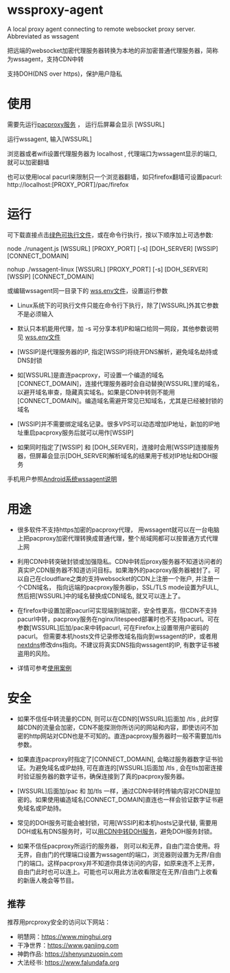 # wssproxy-agent
A local proxy agent connecting to remote websocket proxy server. Abbreviated as wssagent

把远端的websocket加密代理服务器转换为本地的非加密普通代理服务器，简称为wssagent，支持CDN中转

支持DOH(DNS over https)，保护用户隐私


# 使用

需要先运行[pacproxy服务](https://github.com/httpgate/pacproxy.js) ， 运行后屏幕会显示 [WSSURL]

运行wssagent, 输入[WSSURL]

浏览器或者wifi设置代理服务器为 localhost , 代理端口为wssagent显示的端口, 就可以加密翻墙

也可以使用local pacurl来限制只一个浏览器翻墙，如只firefox翻墙可设置pacurl: http://localhost:[PROXY_PORT]/pac/firefox


# 运行

可下载直接点击[绿色可执行文件](https://github.com/httpgate/resouces/tree/main/wssproxy-agent)，或在命令行执行，按以下顺序加上可选参数:

node ./runagent.js  [WSSURL]  [PROXY_PORT]  [-s]  [DOH_SERVER]  [WSSIP]  [CONNECT_DOMAIN]

nohup ./wssagent-linux  [WSSURL]  [PROXY_PORT]  [-s]  [DOH_SERVER]  [WSSIP]  [CONNECT_DOMAIN]

或编辑wssagent同一目录下的 [wss.env文件](wss.env)，设置运行参数

* Linux系统下的可执行文件只能在命令行下执行，除了[WSSURL]外其它参数不是必须输入

* 默认只本机能用代理，加 -s 可分享本机IP和端口给同一网段，其他参数说明见 [wss.env文件](wss.env)

* [WSSIP]是代理服务器的IP, 指定[WSSIP]将绕开DNS解析，避免域名劫持或DNS封锁

* 如[WSSURL]是直连pacproxy，可设置一个编造的域名[CONNECT_DOMAIN]，连接代理服务器时会自动替换[WSSURL]里的域名，以避开域名审查，隐藏真实域名。如果是CDN中转则不能用[CONNECT_DOMAIN]。编造域名需避开常见已知域名，尤其是已经被封锁的域名

* [WSSIP]并不需要绑定域名记录。很多VPS可以动态增加IP地址，新加的IP地址重启pacproxy服务后就可以用作[WSSIP]

* 如果同时指定了[WSSIP] 和 [DOH_SERVER]，连接时会用[WSSIP]连接服务器，但屏幕会显示[DOH_SERVER]解析域名的结果用于核对IP地址和DOH服务

手机用户参照[Android系统wssagent说明](\/example\/README\.md)


# 用途

* 很多软件不支持https加密的pacproxy代理， 用wssagent就可以在一台电脑上把pacproxy加密代理转换成普通代理，整个局域网都可以按普通方式代理上网

* 利用CDN中转突破封锁或加强隐私。CDN中转后proxy服务器不知道访问者的真实IP,CDN服务器不知道访问目标。如果海外的pacproxy服务器被封了。可以自己在cloudflare之类的支持websocket的CDN上注册一个账户, 并注册一个CDN域名， 指向远端的pacproxy服务器ip，SSL/TLS mode设置为FULL, 然后把[WSSURL]中的域名替换成CDN域名, 就又可以连上了。

* 在firefox中设置加密pacurl可实现端到端加密，安全性更高，但CDN不支持pacurl中转，pacproxy服务在nginx/litespeed部署时也不支持pacurl。可在参数[WSSURL]后加/pac来中转pacurl, 可在Firefox上设置带用户密码的pacurl。 但需要本机hosts文件记录修改域名指向到wssagent的IP，或者用[nextdns](https://my.nextdns.io/login)修改dns指向。不建议将真实DNS指向wssagent的IP, 有数字证书被盗用的风险。

* 详情可参考[使用案例](https://github.com/httpgate/resources/blob/main/README.md)

# 安全

* 如果不信任中转流量的CDN, 则可以在CDN的[WSSURL]后面加 /tls , 此时穿越CDN的流量会加密，CDN不能探测你所访问的网站和内容，即使访问不加密的http网站对CDN也是不可知的。直连pacproxy服务器时一般不需要加/tls参数。

* 如果直连pacproxy时指定了[CONNECT_DOMAIN], 会略过服务器数字证书验证。为避免域名或IP劫持, 可在直连的[WSSURL]后面加 /tls , 会在tls加密连接时验证服务器的数字证书，确保连接到了真的pacproxy服务器。

* [WSSURL]后面加/pac 和 加/tls 一样，通过CDN中转时传输内容对CDN是加密的。如果使用编造域名[CONNECT_DOMAIN]直连也一样会验证数字证书避免域名或IP劫持。

* 常见的DOH服务可能会被封锁，可用[WSSIP]和本机hosts记录代替, 需要用DOH或私有DNS服务时，可以[用CDN中转DOH服务](https://github.com/httpgate/cdn-edge-script/blob/main/doc/CDN_PROXY_DOH.md)，避免DOH服务封锁。

* 如果不信任pacproxy所运行的服务器， 则可以和无界，自由门混合使用。将无界，自由门的代理端口设置为wssagent的端口，浏览器则设置为无界/自由门的端口。这样pacproxy并不知道你具体访问的内容，如原来连不上无界，自由门此时也可以连上。可能也可以用此方法收看限定在无界/自由门上收看的新唐人晚会等节目。


## 推荐

推荐用prcproxy安全的访问以下网站：
* 明慧网：https://www.minghui.org
* 干净世界：https://www.ganjing.com
* 神韵作品: https://shenyunzuopin.com
* 大法经书: https://www.falundafa.org
